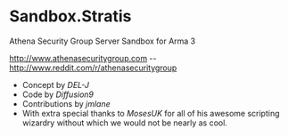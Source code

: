 # Sandbox.Stratis
Athena Security Group Server Sandbox for Arma 3

http://www.athenasecuritygroup.com -- http://www.reddit.com/r/athenasecuritygroup

- Concept by *DEL-J*
- Code by *Diffusion9*
- Contributions by *jmlane*
- With extra special thanks to *MosesUK* for all of his awesome scripting wizardry without which we would not be nearly as cool.

